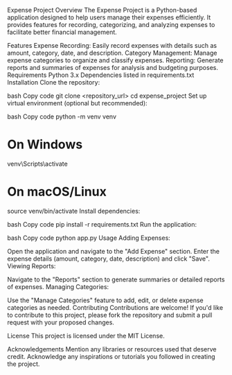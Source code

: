 Expense Project
Overview
The Expense Project is a Python-based application designed to help users manage their expenses efficiently. It provides features for recording, categorizing, and analyzing expenses to facilitate better financial management.

Features
Expense Recording: Easily record expenses with details such as amount, category, date, and description.
Category Management: Manage expense categories to organize and classify expenses.
Reporting: Generate reports and summaries of expenses for analysis and budgeting purposes.
Requirements
Python 3.x
Dependencies listed in requirements.txt
Installation
Clone the repository:

bash
Copy code
git clone <repository_url>
cd expense_project
Set up virtual environment (optional but recommended):

bash
Copy code
python -m venv venv
# On Windows
venv\Scripts\activate
# On macOS/Linux
source venv/bin/activate
Install dependencies:

bash
Copy code
pip install -r requirements.txt
Run the application:

bash
Copy code
python app.py
Usage
Adding Expenses:

Open the application and navigate to the "Add Expense" section.
Enter the expense details (amount, category, date, description) and click "Save".
Viewing Reports:

Navigate to the "Reports" section to generate summaries or detailed reports of expenses.
Managing Categories:

Use the "Manage Categories" feature to add, edit, or delete expense categories as needed.
Contributing
Contributions are welcome! If you'd like to contribute to this project, please fork the repository and submit a pull request with your proposed changes.

License
This project is licensed under the MIT License.

Acknowledgements
Mention any libraries or resources used that deserve credit.
Acknowledge any inspirations or tutorials you followed in creating the project.
